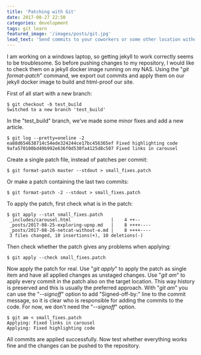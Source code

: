 ```yaml
---
title: 'Patching with Git'
date: 2017-08-27 22:50
categories: development
tags: git learn
featured_image: '/images/posts/git.jpg'
lead_text: 'Send commits to your coworkers or some other location without pushing them to a repository yet'
---
```


I am working on a windows laptop, so getting jekyll to work correctly seems
to be troublesome. So before pushing changes to my repository, I would like
to check them on a jekyll docker image running on my NAS. Using the
"_git format-patch_" command, we export out commits and apply them on our
jekyll docker image to build and html-proof our site.

First of all start with a new branch:

```console
$ git checkout -b test_build
Switched to a new branch 'test_build'
```

In the "test_build" branch, we've made some minor fixes and add a new article.

```console
$ git log --pretty=oneline -2
ea88d654638714c54ede324244ce17bc456365ef Fixed highlighting code
9afa570100bd49b992e636f0d530fa4125d8c507 Fixed links in carousel
```

Create a single patch file, instead of patches per commit:

```console
$ git format-patch master --stdout > small_fixes.patch
```

Or make a patch containing the last two commits:

```console
$ git format-patch -2 --stdout > small_fixes.patch
```

To apply the patch, first check what is in the patch:

```console
$ git apply --stat small_fixes.patch
 _includes/carousel.html               |    4 ++--
 _posts/2017-08-25-exploring-upnp.md   |    8 ++++----
 _posts/2017-08-26-netcat-without-e.md |    8 ++++----
 3 files changed, 10 insertions(+), 10 deletions(-)
```

Then check whether the patch gives any problems when applying:

```console
$ git apply --check small_fixes.patch
```

Now apply the patch for real. Use "_git apply_" to apply the patch as single
item and have all applied changes as unstaged changes. Use "_git am_" to apply
every commit in the patch also on the target location. This way history is
preserved and this is usually the preferred approach. With "_git am_" you can
use the "_\--signoff_" option to add "Signed-off-by:" line to the commit
message, so it is clear who is responsible for adding the commits to the
code. For now, we don't need the "_\--signoff_" option.

```console
$ git am < small_fixes.patch
Applying: Fixed links in carousel
Applying: Fixed highlighting code
```

All commits are applied successfully. Now test whether everything works fine and the changes can be pushed to the repository.
